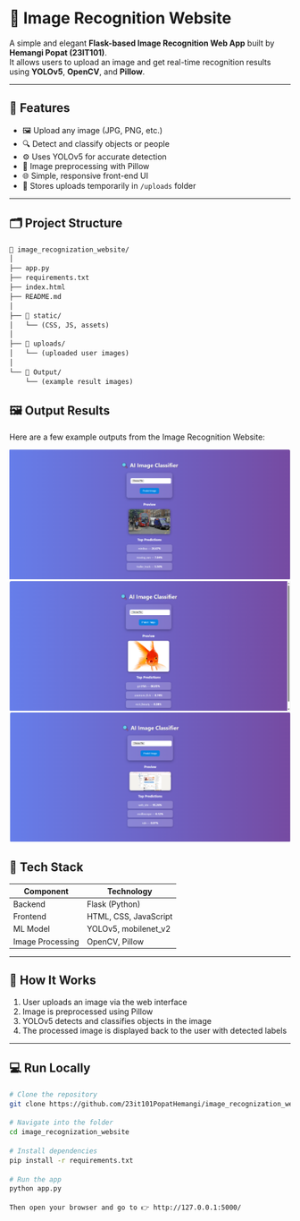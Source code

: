 # 🧠 Image Recognition Website  

A simple and elegant **Flask-based Image Recognition Web App** built by **Hemangi Popat (23IT101)**.  
It allows users to upload an image and get real-time recognition results using **YOLOv5**, **OpenCV**, and **Pillow**.

---

## 🚀 Features
- 🖼️ Upload any image (JPG, PNG, etc.)
- 🔍 Detect and classify objects or people
- ⚙️ Uses YOLOv5 for accurate detection
- 🎨 Image preprocessing with Pillow
- 🌐 Simple, responsive front-end UI
- 💾 Stores uploads temporarily in `/uploads` folder

---

## 🗂️ Project Structure

```markdown
📁 image_recognization_website/
│
├── app.py
├── requirements.txt
├── index.html
├── README.md
│
├── 📁 static/
│   └── (CSS, JS, assets)
│
├── 📁 uploads/
│   └── (uploaded user images)
│
└── 📁 Output/
    └── (example result images)
```



## 🖼️ Output Results

Here are a few example outputs from the Image Recognition Website:

![Result 1](https://raw.githubusercontent.com/23it101PopatHemangi/image_recognization_website/main/Output/Screenshot%202025-10-19%20134418.png)
![Result 2](https://raw.githubusercontent.com/23it101PopatHemangi/image_recognization_website/main/Output/Screenshot%202025-10-19%20134534.png)
![Result 3](https://raw.githubusercontent.com/23it101PopatHemangi/image_recognization_website/main/Output/Screenshot%202025-10-19%20134723.png)

## 🧩 Tech Stack  

| Component | Technology |
|------------|-------------|
| Backend | Flask (Python) |
| Frontend | HTML, CSS, JavaScript |
| ML Model | YOLOv5, mobilenet_v2 |
| Image Processing | OpenCV, Pillow |


---

## 🧠 How It Works  

1. User uploads an image via the web interface  
2. Image is preprocessed using Pillow  
3. YOLOv5 detects and classifies objects in the image  
4. The processed image is displayed back to the user with detected labels  

---

## 💻 Run Locally  

```bash
# Clone the repository
git clone https://github.com/23it101PopatHemangi/image_recognization_website.git

# Navigate into the folder
cd image_recognization_website

# Install dependencies
pip install -r requirements.txt

# Run the app
python app.py

Then open your browser and go to 👉 http://127.0.0.1:5000/



